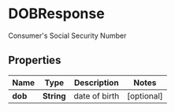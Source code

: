 

# DOBResponse

Consumer's Social Security Number
## Properties

Name | Type | Description | Notes
------------ | ------------- | ------------- | -------------
**dob** | **String** | date of birth |  [optional]



